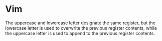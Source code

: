 # Vim
The uppercase and lowercase letter designate the same register, but the
lowercase letter is used to overwrite the previous register contents, while the
uppercase letter is used to append to the previous register contents.
